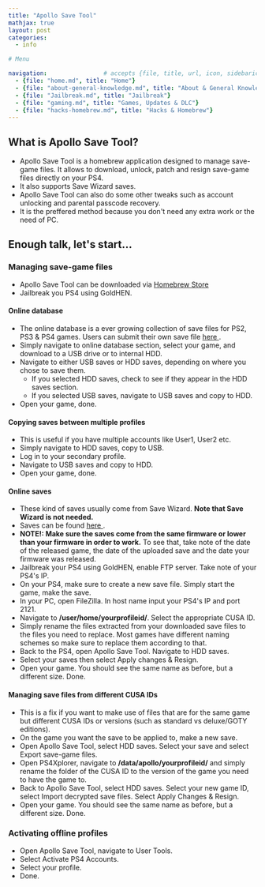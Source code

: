 ```yaml
---
title: "Apollo Save Tool"
mathjax: true
layout: post
categories:
  - info

# Menu

navigation:                # accepts {file, title, url, icon, sidebaricon}
  - {file: "home.md", title: "Home"}
  - {file: "about-general-knowledge.md", title: "About & General Knowledge"}
  - {file: "Jailbreak.md", title: "Jailbreak"}
  - {file: "gaming.md", title: "Games, Updates & DLC"}
  - {file: "hacks-homebrew.md", title: "Hacks & Homebrew"}
---
```


## What is Apollo Save Tool?
 * Apollo Save Tool is a homebrew application designed to manage save-game files. It allows to download, unlock, patch and resign save-game files directly on your PS4.
 * It also supports Save Wizard saves.
 * Apollo Save Tool can also do some other tweaks such as account unlocking and parental passcode recovery.
 * It is the preffered method because you don't need any extra work or the need of PC.


## Enough talk, let's start...

### Managing save-game files
 * Apollo Save Tool can be downloaded via [Homebrew Store](hb-store.md)
 * Jailbreak you PS4 using GoldHEN.

#### Online database
 * The online database is a ever growing collection of save files for PS2, PS3 & PS4 games. Users can submit their own save file <a href="https://github.com/bucanero/apollo-saves"> here </a>.
 * Simply navigate to online database section, select your game, and download to a USB drive or to internal HDD.
 * Navigate to either USB saves or HDD saves, depending on where you chose to save them.
   * If you selected HDD saves, check to see if they appear in the HDD saves section.
   * If you selected USB saves, navigate to USB saves and copy to HDD.
 * Open your game, done.

#### Copying saves between multiple profiles
 * This is useful if you have multiple accounts like User1, User2 etc.
 * Simply navigate to HDD saves, copy to USB.
 * Log in to your secondary profile.
 * Navigate to USB saves and copy to HDD.
 * Open your game, done.

#### Online saves
 * These kind of saves usually come from Save Wizard. **Note that Save Wizard is not needed.**
 * Saves can be found <a href="https://www.savegamefiles.com/category/ps4-savegame/"> here </a>. 
 * **NOTE!: Make sure the saves come from the same firmware or lower than your firmware in order to work.** To see that, take note of the date of the released game, the date of the uploaded save and the date your firmware was released.
 * Jailbreak your PS4 using GoldHEN, enable FTP server. Take note of your PS4's IP.
 * On your PS4, make sure to create a new save file. Simply start the game, make the save.
 * In your PC, open FileZilla. In host name input your PS4's IP and port 2121.
 * Navigate to **/user/home/yourprofileid/**. Select the appropriate CUSA ID.
 * Simply rename the files extracted from your downloaded save files to the files you need to replace. Most games have different naming schemes so make sure to replace them according to that.
 * Back to the PS4, open Apollo Save Tool. Navigate to HDD saves.
 * Select your saves then select Apply changes & Resign.
 * Open your game. You should see the same name as before, but a different size. Done.

#### Managing save files from different CUSA IDs
 * This is a fix if you want to make use of files that are for the same game but different CUSA IDs or versions (such as standard vs deluxe/GOTY editions).
 * On the game you want the save to be applied to, make a new save.
 * Open Apollo Save Tool, select HDD saves. Select your save and select Export save-game files.
 * Open PS4Xplorer, navigate to **/data/apollo/yourprofileid/** and simply rename the folder of the CUSA ID to the version of the game you need to have the game to.
 * Back to Apollo Save Tool, select HDD saves. Select your new game ID, select Import decrypted save files. Select Apply Changes & Resign.
 * Open your game. You should see the same name as before, but a different size. Done.

### Activating offline profiles
 * Open Apollo Save Tool, navigate to User Tools.
 * Select Activate PS4 Accounts.
 * Select your profile.
 * Done.
